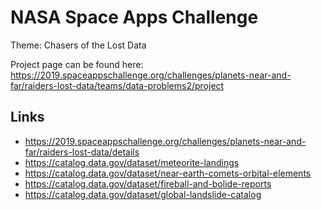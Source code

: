# NASA Space Apps Challenge

Theme: Chasers of the Lost Data



Project page can be found here: https://2019.spaceappschallenge.org/challenges/planets-near-and-far/raiders-lost-data/teams/data-problems2/project

## Links

 * https://2019.spaceappschallenge.org/challenges/planets-near-and-far/raiders-lost-data/details
 * https://catalog.data.gov/dataset/meteorite-landings
 * https://catalog.data.gov/dataset/near-earth-comets-orbital-elements
 * https://catalog.data.gov/dataset/fireball-and-bolide-reports
 * https://catalog.data.gov/dataset/global-landslide-catalog

